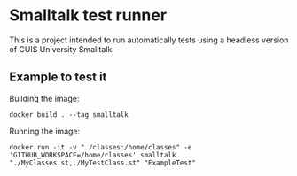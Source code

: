 # Smalltalk test runner

This is a project intended to run automatically tests using a headless version of CUIS University Smalltalk.

## Example to test it

Building the image:

`docker build . --tag smalltalk`

Running the image:

`docker run -it -v "./classes:/home/classes" -e 'GITHUB_WORKSPACE=/home/classes' smalltalk "./MyClasses.st,./MyTestClass.st" "ExampleTest"`
